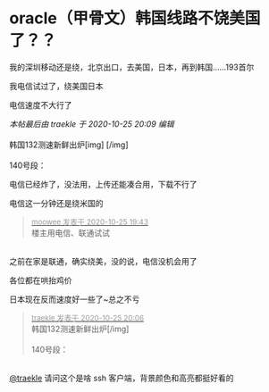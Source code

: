 # oracle（甲骨文）韩国线路不饶美国了？？


我的深圳移动还是绕，北京出口，去美国，日本，再到韩国……193首尔

我电信试过了，绕美国日本

电信速度不大行了

<i class="pstatus"> 本帖最后由 traekle 于 2020-10-25 20:09 编辑 </i><br />
<br />
韩国132测速新鲜出炉[img] <img id="aimg_ulETt" onclick="zoom(this, this.src, 0, 0, 0)" class="zoom" src="https://kyun.ltyuanfang.cn/tc/2020/10/25/7bea3e0015249.png" onmouseover="img_onmouseoverfunc(this)" onload="thumbImg(this)" border="0" alt="" />[/img]<br />
<br />
140号段：<br />
<img id="aimg_pIjqu" onclick="zoom(this, this.src, 0, 0, 0)" class="zoom" src="https://kyun.ltyuanfang.cn/tc/2020/10/25/667cb0f3b2e61.png" onmouseover="img_onmouseoverfunc(this)" onload="thumbImg(this)" border="0" alt="" />

<img src="static/image/smiley/default/lol.gif" smilieid="12" border="0" alt="" />电信已经炸了，没法用，上传还能凑合用，下载不行了

电信这一分钟还是绕米国的<img id="aimg_Wkkgg" onclick="zoom(this, this.src, 0, 0, 0)" class="zoom" src="https://cdn.jsdelivr.net/gh/hishis/forum-master/public/images/patch.gif" onmouseover="img_onmouseoverfunc(this)" onload="thumbImg(this)" border="0" alt="" />

<div class="quote"><blockquote><font size="2"><a href="https://www.hostloc.com/forum.php?mod=redirect&amp;goto=findpost&amp;pid=9350977&amp;ptid=758347" target="_blank"><font color="#999999">moowee 发表于 2020-10-25 19:43</font></a></font><br />
楼主用电信、联通试试</blockquote></div><br />
之前在家是联通，确实绕美，没的说，电信没机会用了 

各位都在哄抬鸡价<img src="static/image/smiley/default/lol.gif" smilieid="12" border="0" alt="" />

日本现在反而速度好一些了~总之不亏

<div class="quote"><blockquote><font size="2"><a href="https://www.hostloc.com/forum.php?mod=redirect&amp;goto=findpost&amp;pid=9351075&amp;ptid=758347" target="_blank"><font color="#999999">traekle 发表于 2020-10-25 20:06</font></a></font><br />
韩国132测速新鲜出炉[/img]<br />
<br />
140号段：</blockquote></div><br />
<a href="https://www.hostloc.com/home.php?mod=space&amp;uid=50051" target="_blank">@traekle</a> 请问这个是啥 ssh 客户端，背景颜色和高亮都挺好看的
